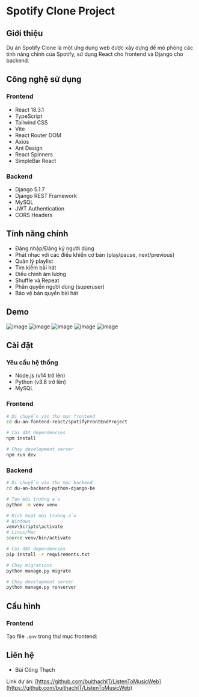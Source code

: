 # Spotify Clone Project

## Giới thiệu

Dự án Spotify Clone là một ứng dụng web được xây dựng để mô phỏng các tính năng chính của Spotify, sử dụng React cho frontend và Django cho backend.

## Công nghệ sử dụng

### Frontend

- React 18.3.1
- TypeScript
- Tailwind CSS
- Vite
- React Router DOM
- Axios
- Ant Design
- React Spinners
- SimpleBar React

### Backend

- Django 5.1.7
- Django REST Framework
- MySQL
- JWT Authentication
- CORS Headers

## Tính năng chính

- Đăng nhập/Đăng ký người dùng
- Phát nhạc với các điều khiển cơ bản (play/pause, next/previous)
- Quản lý playlist
- Tìm kiếm bài hát
- Điều chỉnh âm lượng
- Shuffle và Repeat
- Phân quyền người dùng (superuser)
- Bảo vệ bản quyền bài hát
## Demo
![image](https://github.com/user-attachments/assets/df356ae5-5c06-428c-8870-789dadff460f)
![image](https://github.com/user-attachments/assets/4027c747-c1ff-40ef-8cea-8bc26187b38d)
![image](https://github.com/user-attachments/assets/a2729aa7-2fd3-47fc-9716-73f548ea4ac2)
![image](https://github.com/user-attachments/assets/1f945144-6476-4e3c-a086-320abcfb14c1)
![image](https://github.com/user-attachments/assets/a1adb452-5638-4eee-b732-9527a3f9e023)


## Cài đặt

### Yêu cầu hệ thống

- Node.js (v14 trở lên)
- Python (v3.8 trở lên)
- MySQL

### Frontend

```bash
# Di chuyển vào thư mục frontend
cd du-an-fontend-react/spotifyFrontEndProject

# Cài đặt dependencies
npm install

# Chạy development server
npm run dev
```

### Backend

```bash
# Di chuyển vào thư mục backend
cd du-an-backend-python-django-be

# Tạo môi trường ảo
python -m venv venv

# Kích hoạt môi trường ảo
# Windows
venv\Scripts\activate
# Linux/Mac
source venv/bin/activate

# Cài đặt dependencies
pip install -r requirements.txt

# Chạy migrations
python manage.py migrate

# Chạy development server
python manage.py runserver
```

## Cấu hình

### Frontend

Tạo file `.env` trong thư mục frontend:

## Liên hệ

- Bùi Công Thạch

Link dự án: [https://github.com/buithachIT/ListenToMusicWeb](https://github.com/buithachIT/ListenToMusicWeb)
